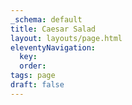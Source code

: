 ```yaml
---
_schema: default
title: Caesar Salad
layout: layouts/page.html
eleventyNavigation:
  key:
  order:
tags: page
draft: false
---
```

